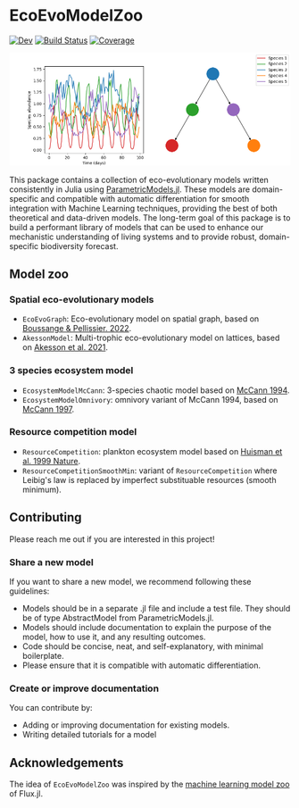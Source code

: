 # EcoEvoModelZoo

<!-- [![Stable](https://img.shields.io/badge/docs-stable-blue.svg)](https://vboussange.github.io/EcoEvoModelZoo.jl/stable/) -->
[![Dev](https://img.shields.io/badge/docs-dev-blue.svg)](https://vboussange.github.io/EcoEvoModelZoo.jl/dev/)
[![Build Status](https://github.com/vboussange/EcoEvoModelZoo.jl/actions/workflows/CI.yml/badge.svg?branch=main)](https://github.com/vboussange/EcoEvoModelZoo.jl/actions/workflows/CI.yml?query=branch%3Amain)
[![Coverage](https://codecov.io/gh/vboussange/EcoEvoModelZoo.jl/branch/main/graph/badge.svg)](https://codecov.io/gh/vboussange/EcoEvoModelZoo.jl)

![](docs/src/time_series_5_species_ecosyste_model.png)

This package contains a collection of eco-evolutionary models written consistently in Julia using [ParametricModels.jl](https://github.com/vboussange/PiecewiseInference.jl). These models are domain-specific and compatible with automatic differentiation for smooth integration with Machine Learning techniques, providing the best of both theoretical and data-driven models. The long-term goal of this package is to build a performant library of models that can be used to enhance our mechanistic understanding of living systems and to provide robust, domain-specific biodiversity forecast. 

## Model zoo
### Spatial eco-evolutionary models
- `EcoEvoGraph`: Eco-evolutionary model on spatial graph, based on [Boussange & Pellissier. 2022](https://www.nature.com/articles/s42003-022-03595-3). 
- `AkessonModel`: Multi-trophic eco-evolutionary model on lattices, based on [Akesson et al. 2021](https://www.nature.com/articles/s41467-021-24977-x).

### 3 species ecosystem model
- `EcosystemModelMcCann`: 3-species chaotic model based on [McCann 1994](http://doi.wiley.com/10.2307/1939558).
- `EcosystemModelOmnivory`: omnivory variant of McCann 1994, based on [McCann 1997](10.1098/rspb.1997.0172).
### Resource competition model
- `ResourceCompetition`: plankton ecosystem model based on [Huisman et al. 1999 Nature](http://www.nature.com/articles/46540).
- `ResourceCompetitionSmoothMin`: variant of `ResourceCompetition` where Leibig's law is replaced by imperfect substituable resources (smooth minimum).


## Contributing
Please reach me out if you are interested in this project!
<!-- We encourage contributions of new models and documentation. -->

### Share a new model
If you want to share a new model, we recommend following these guidelines:

- Models should be in a separate .jl file and include a test file. They should be of type AbstractModel from ParametricModels.jl.
- Models should include documentation to explain the purpose of the model, how to use it, and any resulting outcomes.
- Code should be concise, neat, and self-explanatory, with minimal boilerplate.
- Please ensure that it is compatible with automatic differentiation.

### Create or improve documentation
You can contribute by:
- Adding or improving documentation for existing models.
- Writing detailed tutorials for a model

## Acknowledgements
The idea of `EcoEvoModelZoo` was inspired by the [machine learning model zoo](https://github.com/FluxML/model-zoo) of Flux.jl.